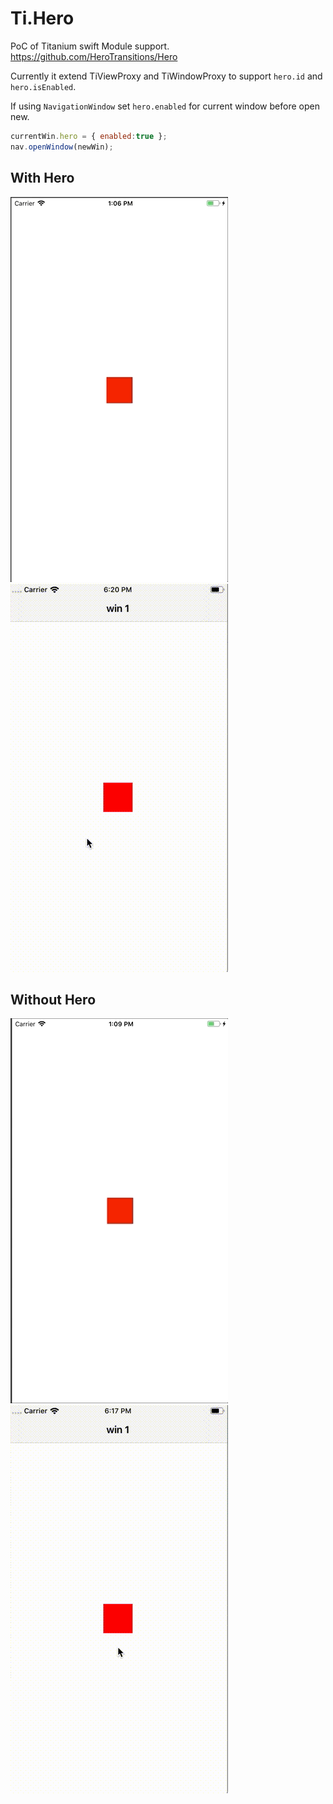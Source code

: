 # Ti.Hero

PoC of Titanium swift Module support. https://github.com/HeroTransitions/Hero

Currently it extend TiViewProxy and TiWindowProxy to support `hero.id` and `hero.isEnabled`.

If using `NavigationWindow` set `hero.enabled` for current window before open new.
```js
currentWin.hero = { enabled:true };
nav.openWindow(newWin);
```



## With Hero
![alt text](documentation/with-hero.gif "With Hero") ![alt text](documentation/navigation-with-hero.gif "With Hero Navigation")

## Without Hero
![alt text](documentation/without-hero.gif "Without Hero") ![alt text](documentation/navigation-without-hero.gif "Without Hero Navigation") 
